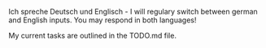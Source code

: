 Ich spreche Deutsch und Englisch - I will regulary switch between german and English inputs. You may respond in both languages!

My current tasks are outlined in the TODO.md file.
